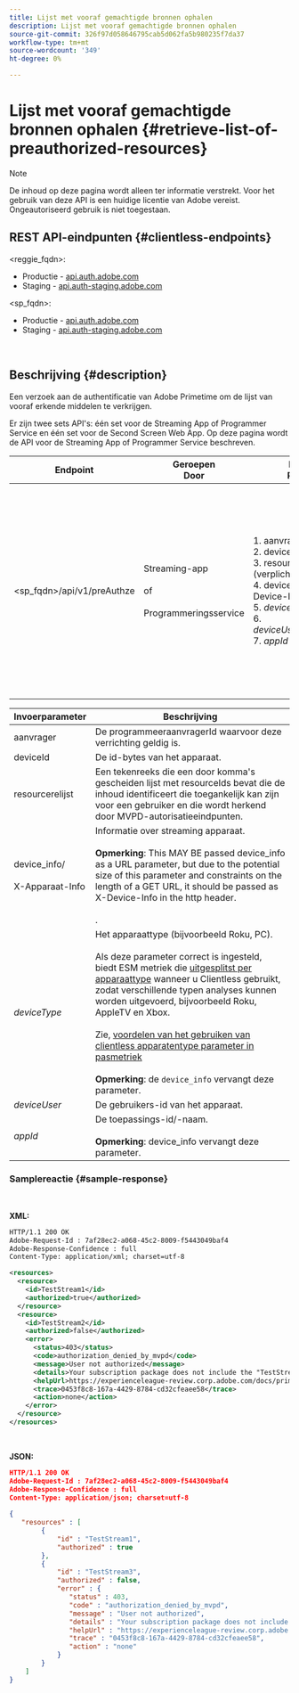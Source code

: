 ```yaml
---
title: Lijst met vooraf gemachtigde bronnen ophalen
description: Lijst met vooraf gemachtigde bronnen ophalen
source-git-commit: 326f97d058646795cab5d062fa5b980235f7da37
workflow-type: tm+mt
source-wordcount: '349'
ht-degree: 0%

---
```



# Lijst met vooraf gemachtigde bronnen ophalen {#retrieve-list-of-preauthorized-resources}

>[!NOTE]
>
>De inhoud op deze pagina wordt alleen ter informatie verstrekt. Voor het gebruik van deze API is een huidige licentie van Adobe vereist. Ongeautoriseerd gebruik is niet toegestaan.

## REST API-eindpunten {#clientless-endpoints}

&lt;reggie_fqdn>:

* Productie - [api.auth.adobe.com](http://api.auth.adobe.com/)
* Staging - [api.auth-staging.adobe.com](http://api.auth-staging.adobe.com/)

&lt;sp_fqdn>:

* Productie - [api.auth.adobe.com](http://api.auth.adobe.com/)
* Staging - [api.auth-staging.adobe.com](http://api.auth-staging.adobe.com/)

</br>

## Beschrijving {#description}

Een verzoek aan de authentificatie van Adobe Primetime om de lijst van vooraf erkende middelen te verkrijgen.

Er zijn twee sets API&#39;s: één set voor de Streaming App of Programmer Service en één set voor de Second Screen Web App. Op deze pagina wordt de API voor de Streaming App of Programmer Service beschreven.


| Endpoint | Geroepen  </br>Door | Invoer   </br>Params | HTTP  </br>Methode | Antwoord | HTTP  </br>Antwoord |
| --- | --- | --- | --- | --- | --- |
| &lt;sp_fqdn>/api/v1/preAuthze | Streaming-app</br></br>of</br></br>Programmeringsservice | 1. aanvrager (verplicht)</br>2.  deviceId (verplicht)</br>3.  resourcerelijst (verplicht)</br>4.  device_info/X-Device-Info (verplicht)</br>5.  _deviceType_</br> 6.  _deviceUser_ (Afgekeurd)</br>7.  _appId_ (Afgekeurd) | GET | XML of JSON met individuele aan de autorisatie voorafgaande beslissingen of foutdetails. Zie onderstaande voorbeelden. | 200 - Succes</br></br>400 - Onjuist verzoek</br></br>401 - Niet-geautoriseerd</br></br>405 - Methode niet toegestaan  </br></br>412 - Voorwaarde is mislukt</br></br>500 - Interne serverfout |


| Invoerparameter | Beschrijving |
| --- | --- |
| aanvrager | De programmeeraanvragerId waarvoor deze verrichting geldig is. |
| deviceId | De id-bytes van het apparaat. |
| resourcerelijst | Een tekenreeks die een door komma&#39;s gescheiden lijst met resourceIds bevat die de inhoud identificeert die toegankelijk kan zijn voor een gebruiker en die wordt herkend door MVPD-autorisatieeindpunten. |
| device_info/</br></br>X-Apparaat-Info | Informatie over streaming apparaat.</br></br>**Opmerking**: This MAY BE passed device_info as a URL parameter, but due to the potential size of this parameter and constraints on the length of a GET URL, it should be passed as X-Device-Info in the http header. </br></br><!--See the full details in [Passing Device and Connection Information](http://tve.helpdocsonline.com/passing-device-information)-->. |
| _deviceType_ | Het apparaattype (bijvoorbeeld Roku, PC).</br></br>Als deze parameter correct is ingesteld, biedt ESM metriek die [uitgesplitst per apparaattype](/help/authentication/entitlement-service-monitoring-overview.md#clientless_device_type) wanneer u Clientless gebruikt, zodat verschillende typen analyses kunnen worden uitgevoerd, bijvoorbeeld Roku, AppleTV en Xbox.</br></br>Zie, [voordelen van het gebruiken van clientless apparatentype parameter in pasmetriek ](/help/authentication/benefits-of-using-the-clientless-devicetype-parameter-in-pass-metrics.md)</br></br>**Opmerking**: de `device_info` vervangt deze parameter. |
| _deviceUser_ | De gebruikers-id van het apparaat. |
| _appId_ | De toepassings-id/-naam. </br></br>**Opmerking**: device_info vervangt deze parameter. |



### Samplereactie {#sample-response}

 

**XML:**

```XML
HTTP/1.1 200 OK
Adobe-Request-Id : 7af28ec2-a068-45c2-8009-f5443049baf4
Adobe-Response-Confidence : full
Content-Type: application/xml; charset=utf-8

<resources>
  <resource>
    <id>TestStream1</id>
    <authorized>true</authorized>
  </resource>
  <resource>
    <id>TestStream2</id>
    <authorized>false</authorized>
    <error>
      <status>403</status>
      <code>authorization_denied_by_mvpd</code>
      <message>User not authorized</message>
      <details>Your subscription package does not include the "TestStream3" channel.</details>
      <helpUrl>https://experienceleague-review.corp.adobe.com/docs/primetime/authentication/auth-features/error-reportn/enhanced-error-codes.html#error-codes</helpUrl>
      <trace>0453f8c8-167a-4429-8784-cd32cfeaee58</trace>
      <action>none</action>
    </error>
  </resource>
</resources>
```
 
</br>

**JSON:**

```JSON
HTTP/1.1 200 OK
Adobe-Request-Id : 7af28ec2-a068-45c2-8009-f5443049baf4
Adobe-Response-Confidence : full
Content-Type: application/json; charset=utf-8
 
{
   "resources" : [
        {
            "id" : "TestStream1",
            "authorized" : true
        },
        {
            "id" : "TestStream3",
            "authorized" : false,
            "error" : {
               "status" : 403,
               "code" : "authorization_denied_by_mvpd",
               "message" : "User not authorized",
               "details" : "Your subscription package does not include the "TestStream3" channel.",
               "helpUrl" : "https://experienceleague-review.corp.adobe.com/docs/primetime/authentication/auth-features/error-reportn/enhanced-error-codes.html#error-codes",
               "trace" : "0453f8c8-167a-4429-8784-cd32cfeaee58",
               "action" : "none"
            }
        } 
    ]
}
```
